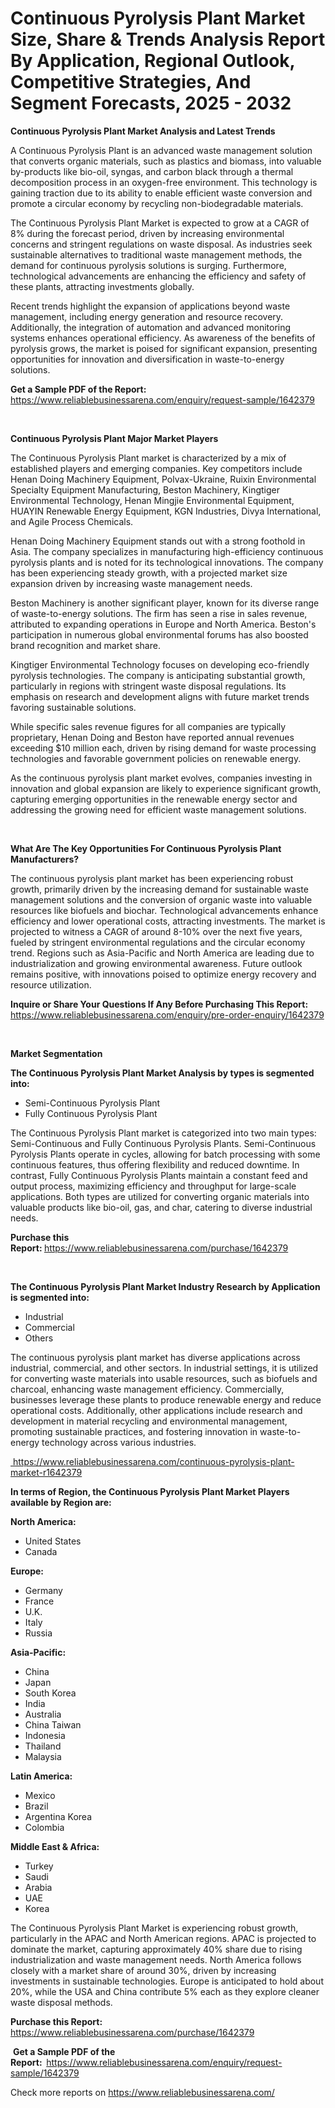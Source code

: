 <p><h1>Continuous Pyrolysis Plant Market Size, Share & Trends Analysis Report By Application, Regional Outlook, Competitive Strategies, And Segment Forecasts, 2025 - 2032</h1></p><p><strong>Continuous Pyrolysis Plant Market Analysis and Latest Trends</strong></p>
<p><p>A Continuous Pyrolysis Plant is an advanced waste management solution that converts organic materials, such as plastics and biomass, into valuable by-products like bio-oil, syngas, and carbon black through a thermal decomposition process in an oxygen-free environment. This technology is gaining traction due to its ability to enable efficient waste conversion and promote a circular economy by recycling non-biodegradable materials.</p><p>The Continuous Pyrolysis Plant Market is expected to grow at a CAGR of 8% during the forecast period, driven by increasing environmental concerns and stringent regulations on waste disposal. As industries seek sustainable alternatives to traditional waste management methods, the demand for continuous pyrolysis solutions is surging. Furthermore, technological advancements are enhancing the efficiency and safety of these plants, attracting investments globally.</p><p>Recent trends highlight the expansion of applications beyond waste management, including energy generation and resource recovery. Additionally, the integration of automation and advanced monitoring systems enhances operational efficiency. As awareness of the benefits of pyrolysis grows, the market is poised for significant expansion, presenting opportunities for innovation and diversification in waste-to-energy solutions.</p></p>
<p><strong>Get a Sample PDF of the Report:&nbsp;</strong> <a href="https://www.reliablebusinessarena.com/enquiry/request-sample/1642379?utm_campaign=3533&utm_medium=2&utm_source=Github&utm_content=ia&utm_term=11042025&utm_id=continuous-pyrolysis-plant">https://www.reliablebusinessarena.com/enquiry/request-sample/1642379</a></p>
<p>&nbsp;</p>
<p><strong>Continuous Pyrolysis Plant Major Market Players</strong></p>
<p><p>The Continuous Pyrolysis Plant market is characterized by a mix of established players and emerging companies. Key competitors include Henan Doing Machinery Equipment, Polvax-Ukraine, Ruixin Environmental Specialty Equipment Manufacturing, Beston Machinery, Kingtiger Environmental Technology, Henan Mingjie Environmental Equipment, HUAYIN Renewable Energy Equipment, KGN Industries, Divya International, and Agile Process Chemicals.</p><p>Henan Doing Machinery Equipment stands out with a strong foothold in Asia. The company specializes in manufacturing high-efficiency continuous pyrolysis plants and is noted for its technological innovations. The company has been experiencing steady growth, with a projected market size expansion driven by increasing waste management needs. </p><p>Beston Machinery is another significant player, known for its diverse range of waste-to-energy solutions. The firm has seen a rise in sales revenue, attributed to expanding operations in Europe and North America. Beston's participation in numerous global environmental forums has also boosted brand recognition and market share.</p><p>Kingtiger Environmental Technology focuses on developing eco-friendly pyrolysis technologies. The company is anticipating substantial growth, particularly in regions with stringent waste disposal regulations. Its emphasis on research and development aligns with future market trends favoring sustainable solutions.</p><p>While specific sales revenue figures for all companies are typically proprietary, Henan Doing and Beston have reported annual revenues exceeding $10 million each, driven by rising demand for waste processing technologies and favorable government policies on renewable energy.</p><p>As the continuous pyrolysis plant market evolves, companies investing in innovation and global expansion are likely to experience significant growth, capturing emerging opportunities in the renewable energy sector and addressing the growing need for efficient waste management solutions.</p></p>
<p>&nbsp;</p>
<p><strong>What Are The Key Opportunities For Continuous Pyrolysis Plant Manufacturers?</strong></p>
<p><p>The continuous pyrolysis plant market has been experiencing robust growth, primarily driven by the increasing demand for sustainable waste management solutions and the conversion of organic waste into valuable resources like biofuels and biochar. Technological advancements enhance efficiency and lower operational costs, attracting investments. The market is projected to witness a CAGR of around 8-10% over the next five years, fueled by stringent environmental regulations and the circular economy trend. Regions such as Asia-Pacific and North America are leading due to industrialization and growing environmental awareness. Future outlook remains positive, with innovations poised to optimize energy recovery and resource utilization.</p></p>
<p><strong>Inquire or Share Your Questions If Any Before Purchasing This Report:</strong> <a href="https://www.reliablebusinessarena.com/enquiry/pre-order-enquiry/1642379?utm_campaign=3533&utm_medium=2&utm_source=Github&utm_content=ia&utm_term=11042025&utm_id=continuous-pyrolysis-plant">https://www.reliablebusinessarena.com/enquiry/pre-order-enquiry/1642379</a></p>
<p>&nbsp;</p>
<p><strong>Market Segmentation</strong></p>
<p><strong>The Continuous Pyrolysis Plant Market Analysis by types is segmented into:</strong></p>
<p><ul><li>Semi-Continuous Pyrolysis Plant</li><li>Fully Continuous Pyrolysis Plant</li></ul></p>
<p><p>The Continuous Pyrolysis Plant market is categorized into two main types: Semi-Continuous and Fully Continuous Pyrolysis Plants. Semi-Continuous Pyrolysis Plants operate in cycles, allowing for batch processing with some continuous features, thus offering flexibility and reduced downtime. In contrast, Fully Continuous Pyrolysis Plants maintain a constant feed and output process, maximizing efficiency and throughput for large-scale applications. Both types are utilized for converting organic materials into valuable products like bio-oil, gas, and char, catering to diverse industrial needs.</p></p>
<p><strong>Purchase this Report:&nbsp;</strong><a href="https://www.reliablebusinessarena.com/purchase/1642379?utm_campaign=3533&utm_medium=2&utm_source=Github&utm_content=ia&utm_term=11042025&utm_id=continuous-pyrolysis-plant">https://www.reliablebusinessarena.com/purchase/1642379</a></p>
<p>&nbsp;</p>
<p><strong>The Continuous Pyrolysis Plant Market Industry Research by Application is segmented into:</strong></p>
<p><ul><li>Industrial</li><li>Commercial</li><li>Others</li></ul></p>
<p><p>The continuous pyrolysis plant market has diverse applications across industrial, commercial, and other sectors. In industrial settings, it is utilized for converting waste materials into usable resources, such as biofuels and charcoal, enhancing waste management efficiency. Commercially, businesses leverage these plants to produce renewable energy and reduce operational costs. Additionally, other applications include research and development in material recycling and environmental management, promoting sustainable practices, and fostering innovation in waste-to-energy technology across various industries.</p></p>
<p><a href="https://www.reliablebusinessarena.com/continuous-pyrolysis-plant-market-r1642379?utm_campaign=3533&utm_medium=2&utm_source=Github&utm_content=ia&utm_term=11042025&utm_id=continuous-pyrolysis-plant">&nbsp;https://www.reliablebusinessarena.com/continuous-pyrolysis-plant-market-r1642379</a></p>
<p><strong>In terms of Region, the Continuous Pyrolysis Plant Market Players available by Region are:</strong></p>
<p>
    <p> <strong> North America: </strong>
        <ul>
            <li>United States</li>
            <li>Canada</li>
        </ul>
        </p> 
    <p> <strong> Europe: </strong>
        <ul>
            <li>Germany</li>
            <li>France</li>
            <li>U.K.</li>
            <li>Italy</li>
            <li>Russia</li>
        </ul>
        </p> 
    <p> <strong> Asia-Pacific: </strong>
        <ul>
            <li>China</li>
            <li>Japan</li>
            <li>South Korea</li>
            <li>India</li>
            <li>Australia</li>
            <li>China Taiwan</li>
            <li>Indonesia</li>
            <li>Thailand</li>
            <li>Malaysia</li>
        </ul>
        </p> 
    <p> <strong> Latin America: </strong>
        <ul>
            <li>Mexico</li>
            <li>Brazil</li>
            <li>Argentina Korea</li>
            <li>Colombia</li>
        </ul>
        </p> 
    <p> <strong> Middle East & Africa: </strong>
        <ul>
            <li>Turkey</li>
            <li>Saudi</li>
            <li>Arabia</li>
            <li>UAE</li>
            <li>Korea</li>
        </ul>
    </p>
    </p>
<p><p>The Continuous Pyrolysis Plant Market is experiencing robust growth, particularly in the APAC and North American regions. APAC is projected to dominate the market, capturing approximately 40% share due to rising industrialization and waste management needs. North America follows closely with a market share of around 30%, driven by increasing investments in sustainable technologies. Europe is anticipated to hold about 20%, while the USA and China contribute 5% each as they explore cleaner waste disposal methods.</p></p>
<p><strong>Purchase this Report: </strong><a href="https://www.reliablebusinessarena.com/purchase/1642379?utm_campaign=3533&utm_medium=2&utm_source=Github&utm_content=ia&utm_term=11042025&utm_id=continuous-pyrolysis-plant">https://www.reliablebusinessarena.com/purchase/1642379</a></p>
<p>&nbsp;<strong>Get a Sample PDF of the Report:&nbsp;&nbsp;</strong><a href="https://www.reliablebusinessarena.com/enquiry/request-sample/1642379?utm_campaign=3533&utm_medium=2&utm_source=Github&utm_content=ia&utm_term=11042025&utm_id=continuous-pyrolysis-plant">https://www.reliablebusinessarena.com/enquiry/request-sample/1642379</a></p>
<p><strong></strong></p>
<p>Check more reports on <a href="https://www.reliablebusinessarena.com/?utm_campaign=3533&utm_medium=2&utm_source=Github&utm_content=ia&utm_term=11042025&utm_id=continuous-pyrolysis-plant">https://www.reliablebusinessarena.com/</a></p>